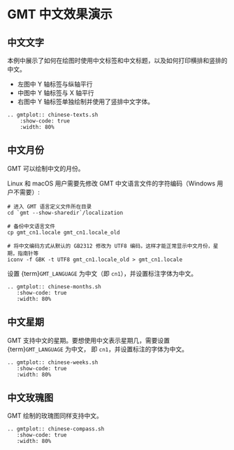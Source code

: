 # GMT 中文效果演示

## 中文文字

本例中展示了如何在绘图时使用中文标签和中文标题，以及如何打印横排和竖排的中文。

- 左图中 Y 轴标签与纵轴平行
- 中图中 Y 轴标签与 X 轴平行
- 右图中 Y 轴标签单独绘制并使用了竖排中文字体。

```{eval-rst}
.. gmtplot:: chinese-texts.sh
    :show-code: true
    :width: 80%
```

## 中文月份

GMT 可以绘制中文的月份。

Linux 和 macOS 用户需要先修改 GMT 中文语言文件的字符编码（Windows 用户不需要）:

```
# 进入 GMT 语言定义文件所在目录
cd `gmt --show-sharedir`/localization

# 备份中文语言文件
cp gmt_cn1.locale gmt_cn1.locale_old

# 将中文编码方式从默认的 GB2312 修改为 UTF8 编码，这样才能正常显示中文月份，星期，指南针等
iconv -f GBK -t UTF8 gmt_cn1.locale_old > gmt_cn1.locale
```

设置 {term}`GMT_LANGUAGE` 为中文（即 `cn1`），并设置标注字体为中文。

```{eval-rst}
.. gmtplot:: chinese-months.sh
   :show-code: true
   :width: 80%
```

## 中文星期

GMT 支持中文的星期。要想使用中文表示星期几，需要设置 {term}`GMT_LANGUAGE` 为中文，
即 `cn1`，并设置标注的字体为中文。

```{eval-rst}
.. gmtplot:: chinese-weeks.sh
   :show-code: true
   :width: 80%
```

## 中文玫瑰图

GMT 绘制的玫瑰图同样支持中文。

```{eval-rst}
.. gmtplot:: chinese-compass.sh
   :show-code: true
   :width: 80%
```
